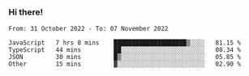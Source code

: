 ### Hi there!

<!--START_SECTION:waka-->

```text
From: 31 October 2022 - To: 07 November 2022

JavaScript   7 hrs 8 mins    ████████████████████▒░░░░   81.15 %
TypeScript   44 mins         ██░░░░░░░░░░░░░░░░░░░░░░░   08.34 %
JSON         30 mins         █▒░░░░░░░░░░░░░░░░░░░░░░░   05.85 %
Other        15 mins         ▓░░░░░░░░░░░░░░░░░░░░░░░░   02.90 %
```

<!--END_SECTION:waka-->

